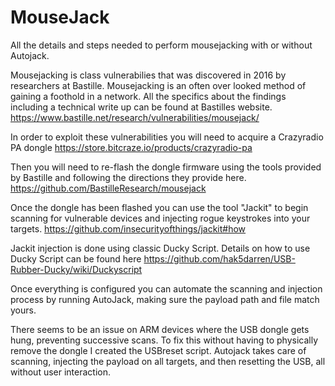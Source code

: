 # MouseJack
All the details and steps needed to perform mousejacking with or without Autojack.


Mousejacking is class vulnerabilies that was discovered in 2016 by researchers at Bastille. Mousejacking is an often over looked method of gaining a foothold in a network. All the specifics about the findings including a technical write up can be found at Bastilles website. 
https://www.bastille.net/research/vulnerabilities/mousejack/ 

In order to exploit these vulnerabilities you will need to acquire a Crazyradio PA dongle
https://store.bitcraze.io/products/crazyradio-pa 

Then you will need to re-flash the dongle firmware using the tools provided by Bastille and following the directions they provide here. 
https://github.com/BastilleResearch/mousejack 

Once the dongle has been flashed you can use the tool "Jackit" to begin scanning for vulnerable devices and injecting rogue keystrokes into your targets. 
https://github.com/insecurityofthings/jackit#how

Jackit injection is done using classic Ducky Script. Details on how to use Ducky Script can be found here
https://github.com/hak5darren/USB-Rubber-Ducky/wiki/Duckyscript 

Once everything is configured you can automate the scanning and injection process by running AutoJack, making sure the payload path and file match yours.

There seems to be an issue on ARM devices where the USB dongle gets hung, preventing successive scans. To fix this without having to physically remove the dongle I created the USBreset script. Autojack takes care of scanning, injecting the payload on all targets, and then resetting the USB, all without user interaction. 
